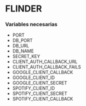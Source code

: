 # FLINDER

### Variables necesarias

- PORT
- DB_PORT
- DB_URL
- DB_NAME
- SECRET_KEY
- CLIENT_AUTH_CALLBACK_URL
- CLIENT_AUTH_CALLBACK_FAILS
- GOOGLE_CLIENT_CALLBACK
- GOOGLE_CLIENT_ID
- GOOGLE_CLIENT_SECRET
- SPOTIFY_CLIENT_ID
- SPOTIFY_CLIENT_SECRET
- SPOTIFY_CLIENT_CALLBACK
